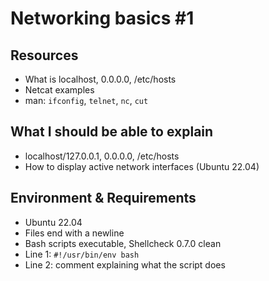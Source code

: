 # Networking basics #1

## Resources
- What is localhost, 0.0.0.0, /etc/hosts
- Netcat examples
- man: `ifconfig`, `telnet`, `nc`, `cut`

## What I should be able to explain
- localhost/127.0.0.1, 0.0.0.0, /etc/hosts
- How to display active network interfaces (Ubuntu 22.04)

## Environment & Requirements
- Ubuntu 22.04
- Files end with a newline
- Bash scripts executable, Shellcheck 0.7.0 clean
- Line 1: `#!/usr/bin/env bash`
- Line 2: comment explaining what the script does
